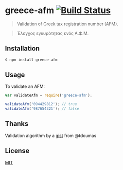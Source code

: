 # greece-afm [![Build Status](https://travis-ci.org/greecejs/greece-afm.svg?branch=master)](https://travis-ci.org/greecejs/greece-afm)

> Validation of Greek tax registration number (AFM).

> Έλεγχος εγκυρότητας ενός Α.Φ.Μ.

## Installation

```sh
$ npm install greece-afm
```

## Usage

To validate an AFM:

```js
var validateAfm = require('greece-afm');

validateAfm('094429812'); // true
validateAfm('987654321'); // false
```

## Thanks

Validation algorithm by a [gist](https://gist.github.com/tdoumas/7875550) from @tdoumas

## License

[MIT](http://opensource.org/licenses/mit-license.php)
